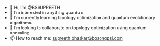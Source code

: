 - 👋 Hi, I’m @BSSUPREETH
- 👀 I’m interested in anything quantum.
- 🌱 I’m currently learning topology optimization and quantum evolutionary algorithms.
- 💞️ I’m looking to collaborate on topology optimization using quantum annealing.
- 📫 How to reach me: supreeth.bhaskar@bosonqpsi.com 

<!---
BSSUPREETH/BSSUPREETH is a ✨ special ✨ repository because its `README.md` (this file) appears on your GitHub profile.
You can click the Preview link to take a look at your changes.
--->
